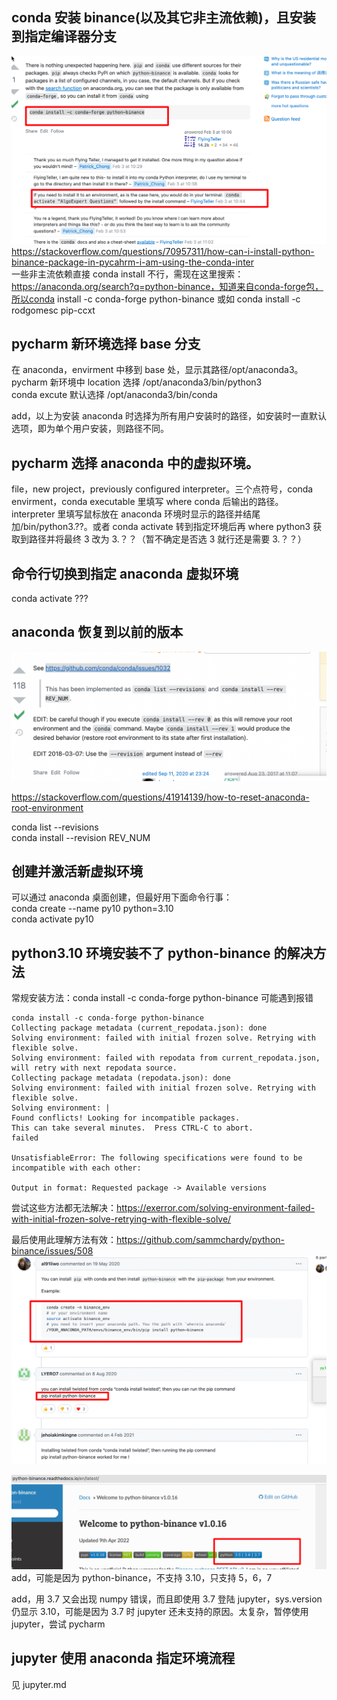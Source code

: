 ## conda 安装 binance(以及其它非主流依赖)，且安装到指定编译器分支

![](./img/2022-07-22-19-38-57.png)  
https://stackoverflow.com/questions/70957311/how-can-i-install-python-binance-package-in-pycahrm-i-am-using-the-conda-inter  
一些非主流依赖直接 conda install 不行，需现在这里搜索：https://anaconda.org/search?q=python-binance，知道来自conda-forge包，所以conda install -c conda-forge python-binance 或如 conda install -c rodgomesc pip-ccxt

## pycharm 新环境选择 base 分支

在 anaconda，envirment 中移到 base 处，显示其路径/opt/anaconda3。  
pycharm 新环境中 location 选择 /opt/anaconda3/bin/python3  
conda excute 默认选择 /opt/anaconda3/bin/conda

add，以上为安装 anaconda 时选择为所有用户安装时的路径，如安装时一直默认选项，即为单个用户安装，则路径不同。

## pycharm 选择 anaconda 中的虚拟环境。

file，new project，previously configured interpreter。三个点符号，conda envirment，conda executable 里填写 where conda 后输出的路径。interpreter 里填写鼠标放在 anaconda 环境时显示的路径并结尾加/bin/python3.??。或者 conda activate 转到指定环境后再 where python3 获取到路径并将最终 3 改为 3.？？（暂不确定是否选 3 就行还是需要 3.？？）

## 命令行切换到指定 anaconda 虚拟环境

conda activate ???

## anaconda 恢复到以前的版本

![](./img/2022-07-24-14-07-05.png)

https://stackoverflow.com/questions/41914139/how-to-reset-anaconda-root-environment

conda list --revisions  
conda install --revision REV_NUM

## 创建并激活新虚拟环境

可以通过 anaconda 桌面创建，但最好用下面命令行事：  
conda create --name py10 python=3.10  
conda activate py10

## python3.10 环境安装不了 python-binance 的解决方法

常规安装方法：conda install -c conda-forge python-binance 可能遇到报错

```
conda install -c conda-forge python-binance
Collecting package metadata (current_repodata.json): done
Solving environment: failed with initial frozen solve. Retrying with flexible solve.
Solving environment: failed with repodata from current_repodata.json, will retry with next repodata source.
Collecting package metadata (repodata.json): done
Solving environment: failed with initial frozen solve. Retrying with flexible solve.
Solving environment: |
Found conflicts! Looking for incompatible packages.
This can take several minutes.  Press CTRL-C to abort.
failed

UnsatisfiableError: The following specifications were found to be incompatible with each other:

Output in format: Requested package -> Available versions

```

尝试这些方法都无法解决：https://exerror.com/solving-environment-failed-with-initial-frozen-solve-retrying-with-flexible-solve/

最后使用此理解方法有效：https://github.com/sammchardy/python-binance/issues/508  
![](./img/2022-07-24-17-34-37.png)

![](./img/2022-07-24-17-41-02.png)
add，可能是因为 python-binance，不支持 3.10，只支持 5，6，7

add，用 3.7 又会出现 numpy 错误，而且即使用 3.7 登陆 jupyter，sys.version 仍显示 3.10，可能是因为 3.7 时 jupyter 还未支持的原因。太复杂，暂停使用 jupyter，尝试 pycharm

## jupyter 使用 anaconda 指定环境流程

见 jupyter.md

